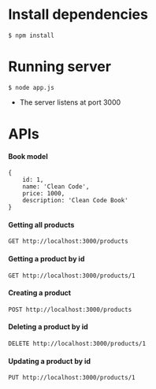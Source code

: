 # Install dependencies
```$ npm install```
# Running server
```$ node app.js```
- The server listens at port 3000
# APIs
#### Book model
    {
        id: 1,
        name: 'Clean Code',
        price: 1000,
        description: 'Clean Code Book'
    }

#### Getting all products
```GET http://localhost:3000/products```
#### Getting a product by id
```GET http://localhost:3000/products/1```
#### Creating a product
```POST http://localhost:3000/products```
#### Deleting a product by id
```DELETE http://localhost:3000/products/1```
#### Updating a product by id
```PUT http://localhost:3000/products/1```
